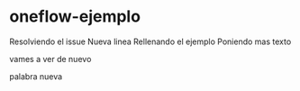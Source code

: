 # oneflow-ejemplo
Resolviendo el issue
Nueva linea
Rellenando el ejemplo
Poniendo mas texto

vames a ver de nuevo

palabra
nueva
